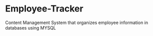 # Employee-Tracker
Content Management System that organizes employee information in databases using MYSQL
